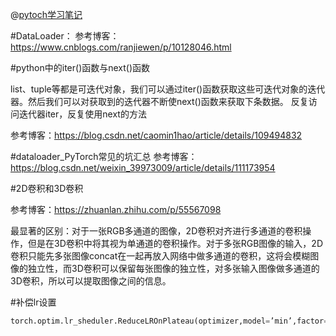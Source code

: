 @[pytoch学习笔记](哈哈哈)

#DataLoader：
参考博客：https://www.cnblogs.com/ranjiewen/p/10128046.html

#python中的iter()函数与next()函数

list、tuple等都是可迭代对象，我们可以通过iter()函数获取这些可迭代对象的迭代器。然后我们可以对获取到的迭代器不断使next()函数来获取下条数据。
反复访问迭代器iter，反复使用next的方法

参考博客：https://blog.csdn.net/caomin1hao/article/details/109494832

#dataloader_PyTorch常见的坑汇总
参考博客：https://blog.csdn.net/weixin_39973009/article/details/111173954

#2D卷积和3D卷积

参考博客：https://zhuanlan.zhihu.com/p/55567098

最显著的区别：对于一张RGB多通道的图像，2D卷积对齐进行多通道的卷积操作，但是在3D卷积中将其视为单通道的卷积操作。对于多张RGB图像的输入，2D卷积只能先多张图像concat在一起再放入网络中做多通道的卷积，这将会模糊图像的独立性，而3D卷积可以保留每张图像的独立性，对多张输入图像做多通道的3D卷积，所以可以提取图像之间的信息。

#补偿lr设置

```python
torch.optim.lr_sheduler.ReduceLROnPlateau(optimizer,model=’min’,factor=0.1,patience=10,verbose=False,th)
```
